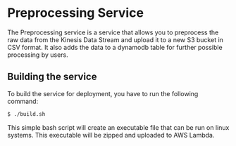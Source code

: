 # Preprocessing Service

The Preprocessing service is a service that allows you to preprocess the raw data from the
Kinesis Data Stream and upload it to a new S3 bucket in CSV format. It also adds the data
to a dynamodb table for further possible processing by users.

## Building the service

To build the service for deployment, you have to run the following command:

```sh
$ ./build.sh
```

This simple bash script will create an executable file that can be run on linux systems.
This executable will be zipped and uploaded to AWS Lambda.
